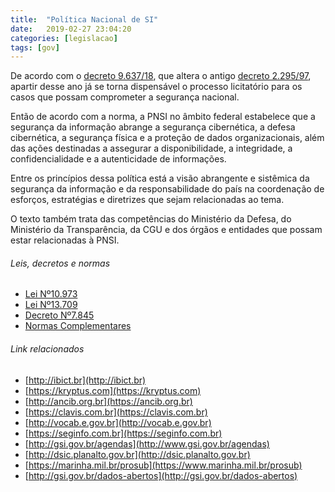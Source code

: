 ```yaml
---
title:  "Política Nacional de SI"
date:   2019-02-27 23:04:20
categories: [legislacao]
tags: [gov]
---
```

De acordo com o [decreto 9.637/18](http://www.in.gov.br/materia/-/asset_publisher/Kujrw0TZC2Mb/content/id/56970098), que altera o antigo [decreto 2.295/97](http://www.planalto.gov.br/ccivil_03/decreto/D2295.htm), apartir desse ano já se torna dispensável o processo licitatório para os casos que possam comprometer a segurança nacional.

<!--mais-->

Então de acordo com a norma, a PNSI no âmbito federal estabelece que a segurança da informação abrange a segurança cibernética, a defesa cibernética, a segurança física e a proteção de dados organizacionais, além das ações destinadas a assegurar a disponibilidade, a integridade, a confidencialidade e a autenticidade de informações.

Entre os princípios dessa política está a visão abrangente e sistêmica da segurança da informação e da responsabilidade do país na coordenação de esforços, estratégias e diretrizes que sejam relacionadas ao tema.

O texto também trata das competências do Ministério da Defesa, do Ministério da Transparência, da CGU e dos órgãos e entidades que possam estar relacionadas à PNSI.

###### Leis, decretos e normas
  - [Lei Nº10.973](http://www.planalto.gov.br/ccivil_03/_Ato2004-2006/2004/Lei/L10.973.htm)
  - [Lei Nº13.709](http://www.planalto.gov.br/ccivil_03/_Ato2015-2018/2018/Lei/L13709.htm)
  - [Decreto Nº7.845](http://www.planalto.gov.br/ccivil_03/_Ato2011-2014/2012/Decreto/D7845.htm)
  - [Normas Complementares](http://dsic.planalto.gov.br/assuntos/editoria-c/normas-complementares/in-no-01-gsi-pr-2008-seguranca-da-informacao-e-comunicacoes)

###### Link relacionados
  - [http://ibict.br](http://ibict.br)
  - [https://kryptus.com](https://kryptus.com)
  - [http://ancib.org.br](https://ancib.org.br)
  - [https://clavis.com.br](https://clavis.com.br)
  - [http://vocab.e.gov.br](http://vocab.e.gov.br)
  - [https://seginfo.com.br](https://seginfo.com.br)
  - [http://gsi.gov.br/agendas](http://www.gsi.gov.br/agendas)
  - [http://dsic.planalto.gov.br](http://dsic.planalto.gov.br)
  - [https://marinha.mil.br/prosub](https://www.marinha.mil.br/prosub)
  - [http://gsi.gov.br/dados-abertos](http://gsi.gov.br/dados-abertos)
